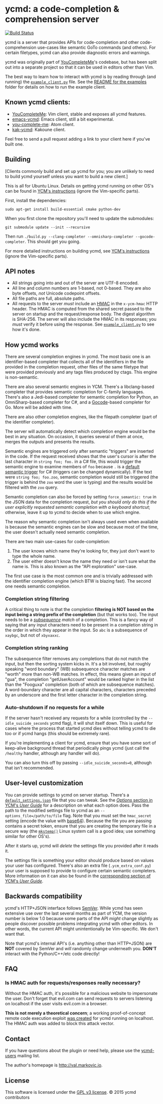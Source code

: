 ycmd: a code-completion & comprehension server
==============================================

[![Build Status](https://travis-ci.org/Valloric/ycmd.png?branch=master)](https://travis-ci.org/Valloric/ycmd)

ycmd is a server that provides APIs for code-completion and other
code-comprehension use-cases like semantic GoTo commands (and others). For
certain filetypes, ycmd can also provide diagnostic errors and warnings.

ycmd was originally part of [YouCompleteMe][ycm]'s codebase, but has been split
out into a separate project so that it can be used in editors other than Vim.

The best way to learn how to interact with ycmd is by reading through (and
running) the [`example_client.py`][example-client] file. See the [README for the
examples][example-readme] folder for details on how to run the example client.

Known ycmd clients:
------------------

- [YouCompleteMe][ycm]: Vim client, stable and exposes all ycmd features.
- [emacs-ycmd][]: Emacs client, still a bit experimental.
- [you-complete-me][atom-you-complete-me]: Atom client.
- [kak-ycmd][]: Kakoune client.

Feel free to send a pull request adding a link to your client here if you've
built one.

Building
--------

[Clients commonly build and set up ycmd for you; you are unlikely to need to
build ycmd yourself unless you want to build a new client.]

This is all for Ubuntu Linux. Details on getting ycmd running on other OS's can be
found in [YCM's instructions][ycm-install] (ignore the Vim-specific parts).

First, install the dependencies:
```
sudo apt-get install build-essential cmake python-dev
```

When you first clone the repository you'll need to update the submodules:
```
git submodule update --init --recursive
```

Then run `./build.py --clang-completer --omnisharp-completer --gocode-completer`.
This should get you going.

For more detailed instructions on building ycmd, see [YCM's
instructions][ycm-install] (ignore the Vim-specific parts).

API notes
---------

- All strings going into and out of the server are UTF-8 encoded.
- All line and column numbers are 1-based, not 0-based. They are also byte
  offsets, _not_ Unicode codepoint offsets.
- All file paths are full, absolute paths.
- All requests to the server _must_ include an [HMAC][] in the `x-ycm-hmac` HTTP
  header. The HMAC is computed from the shared secret passed to the server on
  startup and the request/response body. The digest algorithm is SHA-256. The
  server will also include the HMAC in its responses; you _must_ verify it
  before using the response. See [`example_client.py`][example-client] to see how it's done.

How ycmd works
--------------

There are several completion engines in ycmd. The most basic one is an
identifier-based completer that collects all of the identifiers in the file
provided in the completion request, other files of the same filetype that were
provided previously and any tags files produced by ctags. This engine is
non-semantic.

There are also several semantic engines in YCM. There's a libclang-based
completer that provides semantic completion for C-family languages.  There's also a
Jedi-based completer for semantic completion for Python, an OmniSharp-based
completer for C#, and a [Gocode][gocode]-based completer for Go.
More will be added with time.

There are also other completion engines, like the filepath completer (part of
the identifier completer).

The server will automatically detect which completion engine would be the best
in any situation. On occasion, it queries several of them at once, merges the
outputs and presents the results.

Semantic engines are triggered only after semantic "triggers" are inserted in
the code. If the request received shows that the user's cursor is after the last
character in `string foo; foo.` in a C# file, this would trigger the semantic
engine to
examine members of `foo` because `.` is a [default semantic
trigger][trigger-defaults] for C# (triggers can be changed dynamically). If the
text were `string foo; foo.zoo`, semantic completion would still be triggered
(the trigger is behind the `zoo` word the user is typing) and the results would
be filtered with the `zoo` query.

Semantic completion can also be forced by setting `force_semantic: true` in
the JSON data for the completion request, _but you should only do this if the
user explicitly requested semantic completion with a keyboard shortcut_;
otherwise, leave it up to ycmd to decide when to use which engine.

The reason why semantic completion isn't always used even when available is
because the semantic engines can be slow and because most of the time, the
user doesn't actually need semantic completion.

There are two main use-cases for code-completion:

1. The user knows which name they're looking for, they just don't want to type
   the whole name.
2. The user either doesn't know the name they need or isn't sure what the name
   is. This is also known as the "API exploration" use-case.

The first use case is the most common one and is trivially addressed with the
identifier completion engine (which BTW is blazing fast). The second one needs
semantic completion.

### Completion string filtering

A critical thing to note is that the completion **filtering is NOT based on
the input being a string prefix of the completion** (but that works too). The
input needs to be a _[subsequence][] match_ of a completion. This is a fancy way
of saying that any input characters need to be present in a completion string in
the order in which they appear in the input. So `abc` is a subsequence of
`xaybgc`, but not of `xbyxaxxc`.

### Completion string ranking

The subsequence filter removes any completions that do not match the input, but
then the sorting system kicks in. It's a bit involved, but roughly speaking
"word boundary" (WB) subsequence character matches are "worth" more than non-WB
matches. In effect, this means given an input of "gua", the completion
"getUserAccount" would be ranked higher in the list than the "Fooguxa"
completion (both of which are subsequence matches). A word-boundary character
are all capital characters, characters preceded by an underscore and the first
letter character in the completion string.

### Auto-shutdown if no requests for a while

If the server hasn't received any requests for a while (controlled by the
`--idle_suicide_seconds` ycmd flag), it will shut itself down. This is useful
for cases where the process that started ycmd dies without telling ycmd to die
too or if ycmd hangs (this should be extremely rare).

If you're implementing a client for ycmd, ensure that you have some sort of
keep-alive background thread that periodically pings ycmd (just call the
`/healthy` handler, although any handler will do).

You can also turn this off by passing `--idle_suicide_seconds=0`, although that
isn't recommended.

User-level customization
-----------------------

You can provide settings to ycmd on server startup. There's a
[`default_settings.json`][def-settings] file that you can tweak. See the
[_Options_ section in YCM's _User Guide_][options] for a description on what
each option does. Pass the path to the modified settings file to ycmd as an
`--options_file=/path/to/file` flag.  Note that you must set the `hmac_secret`
setting (encode the value with [base64][]). Because the file you are passing
contains a secret token, ensure that you are creating the temporary file in a
secure way (the [`mkstemp()`][mkstemp] Linux system call is a good idea; use
something similar for other OS's).

After it starts up, ycmd will _delete_ the settings file you provided after
it reads it.

The settings file is something your editor should produce based on values your
user has configured. There's also an extra file (`.ycm_extra_conf.py`) your user
is supposed to provide to configure certain semantic completers. More
information on it can also be found in the [corresponding section of YCM's _User
Guide_][extra-conf-doc].


Backwards compatibility
-----------------------

ycmd's HTTP+JSON interface follows [SemVer][]. While ycmd has seen extensive use
over the last several months as part of YCM, the version number is below 1.0
because some parts of the API _might_ change slightly as people discover
possible problems integrating ycmd with other editors. In other words, the
current API might unintentionally be Vim-specific. We don't want that.

Note that ycmd's internal API's (i.e. anything other than HTTP+JSON) are **NOT**
covered by SemVer and _will_ randomly change underneath you. **DON'T** interact
with the Python/C++/etc code directly!

FAQ
---

### Is HMAC auth for requests/responses really necessary?

Without the HMAC auth, it's possible for a malicious website to impersonate the
user. Don't forget that evil.com can send requests to servers listening on
localhost if the user visits evil.com in a browser.

**This is not merely a theoretical concern**; a working proof-of-concept remote
code execution exploit [was created][exploit] for ycmd running on localhost. The
HMAC auth was added to block this attack vector.

Contact
-------

If you have questions about the plugin or need help, please use the
[ycmd-users][] mailing list.

The author's homepage is <http://val.markovic.io>.

License
-------

This software is licensed under the [GPL v3 license][gpl].
© 2015 ycmd contributors

[ycmd-users]: https://groups.google.com/forum/?hl=en#!forum/ycm-users
[ycm]: http://valloric.github.io/YouCompleteMe/
[atom-you-complete-me]: https://atom.io/packages/you-complete-me
[semver]: http://semver.org/
[hmac]: http://en.wikipedia.org/wiki/Hash-based_message_authentication_code
[exploit]: https://groups.google.com/d/topic/ycm-users/NZAPrvaYgxo/discussion
[example-client]: https://github.com/Valloric/ycmd/blob/master/examples/example_client.py
[example-readme]: https://github.com/Valloric/ycmd/blob/master/examples/README.md
[trigger-defaults]: https://github.com/Valloric/ycmd/blob/master/ycmd/completers/completer_utils.py#L143
[subsequence]: http://en.wikipedia.org/wiki/Subsequence
[ycm-install]: https://github.com/Valloric/YouCompleteMe/blob/master/README.md#mac-os-x-super-quick-installation
[def-settings]: https://github.com/Valloric/ycmd/blob/master/ycmd/default_settings.json
[base64]: http://en.wikipedia.org/wiki/Base64
[mkstemp]: http://man7.org/linux/man-pages/man3/mkstemp.3.html
[options]: https://github.com/Valloric/YouCompleteMe#options
[extra-conf-doc]: https://github.com/Valloric/YouCompleteMe#c-family-semantic-completion-engine-usage
[emacs-ycmd]: https://github.com/abingham/emacs-ycmd
[gpl]: http://www.gnu.org/copyleft/gpl.html
[gocode]: https://github.com/nsf/gocode
[kak-ycmd]: https://github.com/mawww/kak-ycmd

